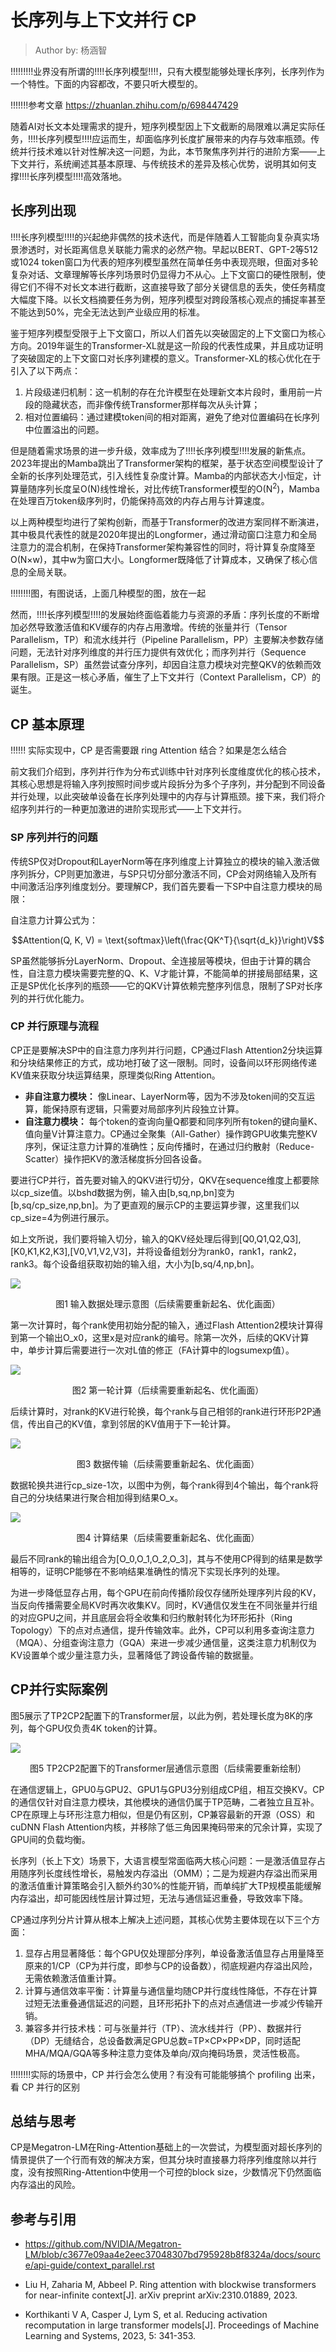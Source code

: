 <!--Copyright © ZOMI 适用于[License](https://github.com/Infrasys-AI/AIInfra)版权许可-->

# 长序列与上下文并行 CP

> Author by: 杨涵智

!!!!!!!!!业界没有所谓的!!!!长序列模型!!!!，只有大模型能够处理长序列，长序列作为一个特性。下面的内容都改，不要只听大模型的。

!!!!!!!参考文章 https://zhuanlan.zhihu.com/p/698447429

随着AI对长文本处理需求的提升，短序列模型因上下文截断的局限难以满足实际任务，!!!!长序列模型!!!!应运而生，却面临序列长度扩展带来的内存与效率瓶颈。传统并行技术难以针对性解决这一问题，为此，本节聚焦序列并行的进阶方案——上下文并行，系统阐述其基本原理、与传统技术的差异及核心优势，说明其如何支撑!!!!长序列模型!!!!高效落地。

## 长序列出现

!!!!长序列模型!!!!的兴起绝非偶然的技术迭代，而是伴随着人工智能向复杂真实场景渗透时，对长距离信息关联能力需求的必然产物。早起以BERT、GPT-2等512或1024 token窗口为代表的短序列模型虽然在简单任务中表现亮眼，但面对多轮复杂对话、文章理解等长序列场景时仍显得力不从心。上下文窗口的硬性限制，使得它们不得不对长文本进行截断，这直接导致了部分关键信息的丢失，使任务精度大幅度下降。以长文档摘要任务为例，短序列模型对跨段落核心观点的捕捉率甚至不能达到50%，完全无法达到产业级应用的标准。

鉴于短序列模型受限于上下文窗口，所以人们首先以突破固定的上下文窗口为核心方向。2019年诞生的Transformer-XL就是这一阶段的代表性成果，并且成功证明了突破固定的上下文窗口对长序列建模的意义。Transformer-XL的核心优化在于引入了以下两点：

1. 片段级递归机制：这一机制的存在允许模型在处理新文本片段时，重用前一片段的隐藏状态，而非像传统Transformer那样每次从头计算；
2. 相对位置编码：通过建模token间的相对距离，避免了绝对位置编码在长序列中位置溢出的问题。

但是随着需求场景的进一步升级，效率成为了!!!!长序列模型!!!!发展的新焦点。2023年提出的Mamba跳出了Transformer架构的框架，基于状态空间模型设计了全新的长序列处理范式，引入线性复杂度计算。Mamba的内部状态大小恒定，计算量随序列长度呈O(N)线性增长，对比传统Transformer模型的O(N<sup>2</sup>)，Mamba在处理百万token级序列时，仍能保持高效的内存占用与计算速度。

以上两种模型均进行了架构创新，而基于Transformer的改进方案同样不断演进，其中极具代表性的就是2020年提出的Longformer，通过滑动窗口注意力和全局注意力的混合机制，在保持Transformer架构兼容性的同时，将计算复杂度降至O(N×w)，其中w为窗口大小。Longformer既降低了计算成本，又确保了核心信息的全局关联。

!!!!!!!!图，有图说话，上面几种模型的图，放在一起

然而，!!!!长序列模型!!!!的发展始终面临着能力与资源的矛盾：序列长度的不断增加必然导致激活值和KV缓存的内存占用激增。传统的张量并行（Tensor Parallelism，TP）和流水线并行（Pipeline Parallelism，PP）主要解决参数存储问题，无法针对序列维度的并行压力提供有效优化；而序列并行（Sequence Parallelism，SP）虽然尝试查分序列，却因自注意力模块对完整QKV的依赖而效果有限。正是这一核心矛盾，催生了上下文并行（Context Parallelism，CP）的诞生。

## CP 基本原理

!!!!!! 实际实现中，CP 是否需要跟 ring Attention 结合？如果是怎么结合

前文我们介绍到，序列并行作为分布式训练中针对序列长度维度优化的核心技术，其核心思想是将输入序列按照时间步或片段拆分为多个子序列，并分配到不同设备并行处理，以此突破单设备在长序列处理中的内存与计算瓶颈。接下来，我们将介绍序列并行的一种更加激进的进阶实现形式——上下文并行。

### SP 序列并行的问题

传统SP仅对Dropout和LayerNorm等在序列维度上计算独立的模块的输入激活做序列拆分，CP则更加激进，与SP只切分部分激活不同，CP会对网络输入及所有中间激活沿序列维度划分。要理解CP，我们首先要看一下SP中自注意力模块的局限：

自注意力计算公式为：

$$Attention(Q, K, V) = \text{softmax}\left(\frac{QK^T}{\sqrt{d_k}}\right)V$$

SP虽然能够拆分LayerNorm、Dropout、全连接层等模块，但由于计算的耦合性，自注意力模块需要完整的Q、K、V才能计算，不能简单的拼接局部结果，这正是SP优化长序列的瓶颈——它的QKV计算依赖完整序列信息，限制了SP对长序列的并行优化能力。

### CP 并行原理与流程

CP正是要解决SP中的自注意力序列并行问题，CP通过Flash Attention2分块运算和分块结果修正的方式，成功地打破了这一限制。同时，设备间以环形网络传递KV值来获取分块运算结果，原理类似Ring Attention。

+ **非自注意力模块：** 像Linear、LayerNorm等，因为不涉及token间的交互运算，能保持原有逻辑，只需要对局部序列片段独立计算。
+ **自注意力模块：** 每个token的查询向量Q都要和同序列所有token的键向量K、值向量V计算注意力。CP通过全聚集（All-Gather）操作跨GPU收集完整KV序列，保证注意力计算的准确性；反向传播时，在通过归约散射（Reduce-Scatter）操作把KV的激活梯度拆分回各设备。

要进行CP并行，首先要对输入的QKV进行切分，QKV在sequence维度上都要除以cp_size值。以bshd数据为例，输入由[b,sq,np,bn]变为[b,sq/cp_size,np,bn]。为了更直观的展示CP的主要运算步骤，这里我们以cp_size=4为例进行展示。

如上文所说，我们要将输入切分，输入的QKV经处理后得到[Q0,Q1,Q2,Q3],[K0,K1,K2,K3],[V0,V1,V2,V3]，并将设备组划分为rank0，rank1，rank2，rank3。每个设备组获取初始的输入组，大小为[b,sq/4,np,bn]。

![](images/03.ContextParallelism01.png)

<center>图1 输入数据处理示意图（后续需要重新起名、优化画面）</center>

第一次计算时，每个rank使用初始分配的输入，通过Flash Attention2模块计算得到第一个输出O_x0，这里x是对应rank的编号。除第一次外，后续的QKV计算中，单步计算后需要进行一次对L值的修正（FA计算中的logsumexp值）。

![](images/03.ContextParallelism02.png)

<center>图2 第一轮计算（后续需要重新起名、优化画面）</center>

后续计算时，对rank的KV进行轮换，每个rank与自己相邻的rank进行环形P2P通信，传出自己的KV值，拿到邻居的KV值用于下一轮计算。

![](images/03.ContextParallelism03.png)

<center>图3 数据传输（后续需要重新起名、优化画面）</center>

数据轮换共进行cp_size-1次，以图中为例，每个rank得到4个输出，每个rank将自己的分块结果进行聚合相加得到结果O_x。

![](images/03.ContextParallelism04.png)

<center>图4 计算结果（后续需要重新起名、优化画面）</center>

最后不同rank的输出组合为[O_0,O_1,O_2,O_3]，其与不使用CP得到的结果是数学相等的，证明CP能够在不影响结果准确性的情况下实现长序列的处理。

为进一步降低显存占用，每个GPU在前向传播阶段仅存储所处理序列片段的KV，当反向传播需要全局KV时再次收集KV。同时，KV通信仅发生在不同张量并行组的对应GPU之间，并且底层会将全收集和归约散射转化为环形拓扑（Ring Topology）下的点对点通信，提升传输效率。此外，CP可以利用多查询注意力（MQA）、分组查询注意力（GQA）来进一步减少通信量，这类注意力机制仅为KV设置单个或少量注意力头，显著降低了跨设备传输的数据量。

## CP并行实际案例

图5展示了TP2CP2配置下的Transformer层，以此为例，若处理长度为8K的序列，每个GPU仅负责4K token的计算。

![](images/03.ContextParallelism05.png)

<center>图5 TP2CP2配置下的Transformer层通信示意图（后续需要重新绘制）</center>

在通信逻辑上，GPU0与GPU2、GPU1与GPU3分别组成CP组，相互交换KV。CP的通信仅针对自注意力模块，其他模块的通信仍属于TP范畴，二者独立且互补。CP在原理上与环形注意力相似，但是仍有区别，CP兼容最新的开源（OSS）和cuDNN Flash Attention内核，并移除了低三角因果掩码带来的冗余计算，实现了GPU间的负载均衡。

长序列（长上下文）场景下，大语言模型常面临两大核心问题：一是激活值显存占用随序列长度线性增长，易触发内存溢出（OMM）；二是为规避内存溢出而采用的激活值重计算策略会引入额外约30%的性能开销，而单纯扩大TP规模虽能缓解内存溢出，却可能因线性层计算过短，无法与通信延迟重叠，导致效率下降。

CP通过序列分片计算从根本上解决上述问题，其核心优势主要体现在以下三个方面：

1. 显存占用显著降低：每个GPU仅处理部分序列，单设备激活值显存占用量降至原来的1/CP（CP为并行度，即参与CP的设备数），彻底规避内存溢出风险，无需依赖激活值重计算。
2. 计算与通信效率平衡：计算量与通信量均随CP并行度线性降低，不存在计算过短无法重叠通信延迟的问题，且环形拓扑下的点对点通信进一步减少传输开销。
3. 兼容多并行技术栈：可与张量并行（TP）、流水线并行（PP）、数据并行（DP）无缝结合，总设备数满足GPU总数=TP×CP×PP×DP，同时适配MHA/MQA/GQA等多种注意力变体及单向/双向掩码场景，灵活性极高。

!!!!!!!!实际的场景中，CP 并行会怎么使用？有没有可能能够搞个 profiling 出来，看 CP 并行的区别

## 总结与思考

CP是Megatron-LM在Ring-Attention基础上的一次尝试，为模型面对超长序列的情景提供了一个行而有效的解决方案，但其分块时直接暴力将序列维度除以并行度，没有按照Ring-Attention中使用一个可控的block size，少数情况下仍然面临内存溢出的风险。

## 参考与引用

- https://github.com/NVIDIA/Megatron-LM/blob/c3677e09aa4e2eec37048307bd795928b8f8324a/docs/source/api-guide/context_parallel.rst

- Liu H, Zaharia M, Abbeel P. Ring attention with blockwise transformers for near-infinite context[J]. arXiv preprint arXiv:2310.01889, 2023.

- Korthikanti V A, Casper J, Lym S, et al. Reducing activation recomputation in large transformer models[J]. Proceedings of Machine Learning and Systems, 2023, 5: 341-353.
